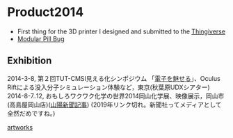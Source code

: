 # Product2014


* First thing for the 3D printer I designed and submitted to the [Thingiverse](http://www.thingiverse.com/thing:346416)
* [Modular Pill Bug](http://www.thingiverse.com/thing:446015)

## Exhibition


2014-3-8, 第２回TUT-CMSI見える化シンポジウム 「[電子を魅せる](http://www.cms-initiative.jp/ja/events/20140308_mieruka)」、Oculus Riftによる没入分子シミュレーション体験など，東京(秋葉原UDXシアター)
2014-8-7..12, おもしろワクワク化学の世界2014岡山化学展、映像展示，岡山市(高島屋岡山店)([山陽新聞記事](http://www.sanyonews.jp/movie/detail/52205/)) (2019年リンク切れ。新聞社ってメディアとして全然だめですね。)

[artworks](artworks.md)



